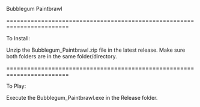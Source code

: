 Bubblegum Paintbrawl

========================================================================

To Install:

Unzip the Bubblegum_Paintbrawl.zip file in the latest release.
Make sure both folders are in the same folder/directory.

========================================================================

To Play:

Execute the Bubblegum_Paintbrawl.exe in the Release folder.
